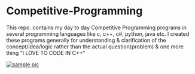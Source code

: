 # Competitive-Programming
This repo. contains my day to day Competitive Programming programs in several programming languages like c, c++, c#, python, java etc. I created these programs  generally  for understanding &amp; clarification of the concept/idea/logic rather than the actual question(problem) &amp; one more thing "I LOVE TO CODE IN C++"


<a href = "https://www.w3schools.com/">![sample pic](https://homepages.cae.wisc.edu/~ece533/images/airplane.png)</a>


